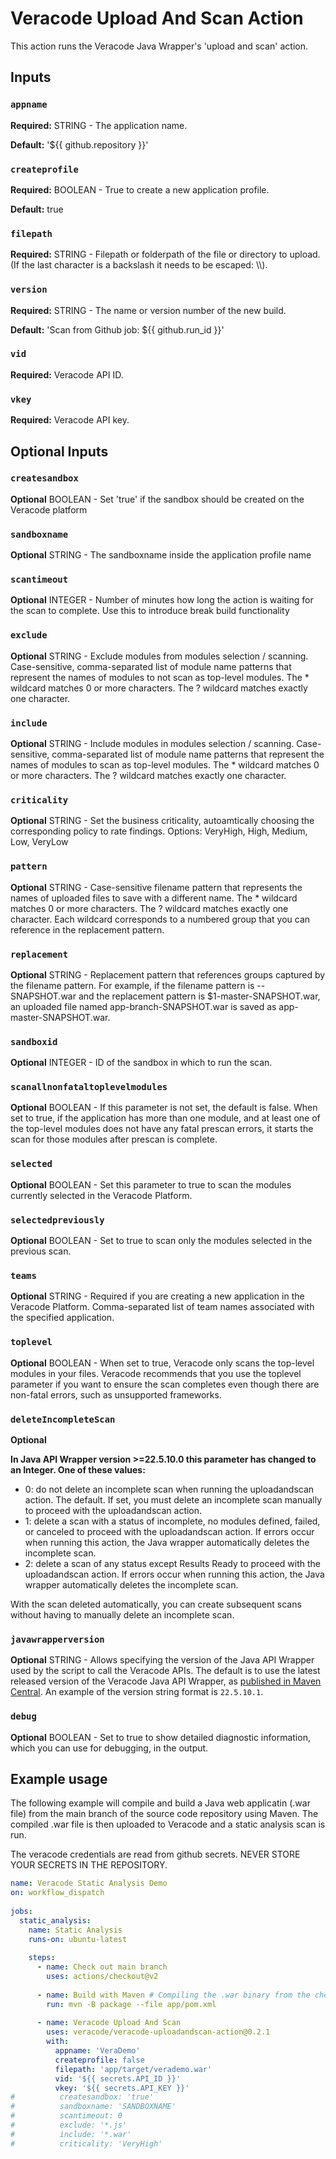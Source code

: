 # Veracode Upload And Scan Action

This action runs the Veracode Java Wrapper's 'upload and scan' action.

## Inputs

### `appname`

**Required:** STRING - The application name.

**Default:** '${{ github.repository }}'

### `createprofile`

**Required:**  BOOLEAN - True to create a new application profile.

**Default:** true

### `filepath`

**Required:** STRING - Filepath or folderpath of the file or directory to upload. (If the last character is a backslash it needs to be escaped: \\\\).

### `version`

**Required:** STRING - The name or version number of the new build.

**Default:** 'Scan from Github job: ${{ github.run_id }}'

### `vid`

**Required:** Veracode API ID.

### `vkey`

**Required:** Veracode API key.

## Optional Inputs

### `createsandbox`

**Optional** BOOLEAN - Set 'true' if the sandbox should be created on the Veracode platform

### `sandboxname`

**Optional** STRING - The sandboxname inside the application profile name

### `scantimeout`

**Optional** INTEGER - Number of minutes how long the action is waiting for the scan to complete. Use this to introduce break build functionality

### `exclude`

**Optional** STRING - Exclude modules from modules selection / scanning. Case-sensitive, comma-separated list of module name patterns that represent the names of modules to not scan as top-level modules. The * wildcard matches 0 or more characters. The ? wildcard matches exactly one character.

### `include`

**Optional** STRING - Include modules in modules selection / scanning. Case-sensitive, comma-separated list of module name patterns that represent the names of modules to scan as top-level modules. The * wildcard matches 0 or more characters. The ? wildcard matches exactly one character.

### `criticality`

**Optional** STRING - Set the business criticality, autoamtically choosing the corresponding policy to rate findings. Options: VeryHigh, High, Medium, Low, VeryLow

### `pattern`

**Optional** STRING - Case-sensitive filename pattern that represents the names of uploaded files to save with a different name. The * wildcard matches 0 or more characters. The ? wildcard matches exactly one character. Each wildcard corresponds to a numbered group that you can reference in the replacement pattern.

### `replacement`

**Optional** STRING - Replacement pattern that references groups captured by the filename pattern. For example, if the filename pattern is --SNAPSHOT.war and the replacement pattern is $1-master-SNAPSHOT.war, an uploaded file named app-branch-SNAPSHOT.war is saved as app-master-SNAPSHOT.war.

### `sandboxid`

**Optional** INTEGER - ID of the sandbox in which to run the scan.

### `scanallnonfataltoplevelmodules`

**Optional** BOOLEAN - If this parameter is not set, the default is false. When set to true, if the application has more than one module, and at least one of the top-level modules does not have any fatal prescan errors, it starts the scan for those modules after prescan is complete.

### `selected`

**Optional** BOOLEAN - Set this parameter to true to scan the modules currently selected in the Veracode Platform.

### `selectedpreviously`

**Optional** BOOLEAN - Set to true to scan only the modules selected in the previous scan.

### `teams`

**Optional** STRING - Required if you are creating a new application in the Veracode Platform. Comma-separated list of team names associated with the specified application.

### `toplevel`

**Optional** BOOLEAN - When set to true, Veracode only scans the top-level modules in your files.
Veracode recommends that you use the toplevel parameter if you want to ensure the scan completes even though there are non-fatal errors, such as unsupported frameworks.

### `deleteIncompleteScan`

**Optional**

**In Java API Wrapper version >=22.5.10.0 this parameter has changed to an Integer. One of these values:**
* 0: do not delete an incomplete scan when running the uploadandscan action. The default. If set, you must delete an incomplete scan manually to proceed with the uploadandscan action.
* 1: delete a scan with a status of incomplete, no modules defined, failed, or canceled to proceed with the uploadandscan action. If errors occur when running this action, the Java wrapper automatically deletes the incomplete scan.
* 2: delete a scan of any status except Results Ready to proceed with the uploadandscan action. If errors occur when running this action, the Java wrapper automatically deletes the incomplete scan.


With the scan deleted automatically, you can create subsequent scans without having to manually delete an incomplete scan.

### `javawrapperversion`

**Optional** STRING - Allows specifying the version of the Java API Wrapper used by the script to call the Veracode APIs. The default is to use the latest released version of the Veracode Java API Wrapper, as [published in Maven Central](https://search.maven.org/search?q=a:vosp-api-wrappers-java). An example of the version string format is `22.5.10.1`.

### `debug`

**Optional** BOOLEAN - Set to true to show detailed diagnostic information, which you can use for debugging, in the output. 

## Example usage

The following example will compile and build a Java web applicatin (.war file) from the main branch of the source code repository using Maven. The compiled .war file is then uploaded to Veracode and a static analysis scan is run.

The veracode credentials are read from github secrets. NEVER STORE YOUR SECRETS IN THE REPOSITORY.

```yaml
name: Veracode Static Analysis Demo
on: workflow_dispatch
    
jobs:
  static_analysis:
    name: Static Analysis
    runs-on: ubuntu-latest
    
    steps:
      - name: Check out main branch
        uses: actions/checkout@v2
        
      - name: Build with Maven # Compiling the .war binary from the checked out repo source code to upload to the scanner in the next step
        run: mvn -B package --file app/pom.xml
          
      - name: Veracode Upload And Scan
        uses: veracode/veracode-uploadandscan-action@0.2.1
        with:
          appname: 'VeraDemo'
          createprofile: false
          filepath: 'app/target/verademo.war'
          vid: '${{ secrets.API_ID }}'
          vkey: '${{ secrets.API_KEY }}'
#          createsandbox: 'true'
#          sandboxname: 'SANDBOXNAME'
#          scantimeout: 0
#          exclude: '*.js'
#          include: '*.war'
#          criticality: 'VeryHigh'
```
